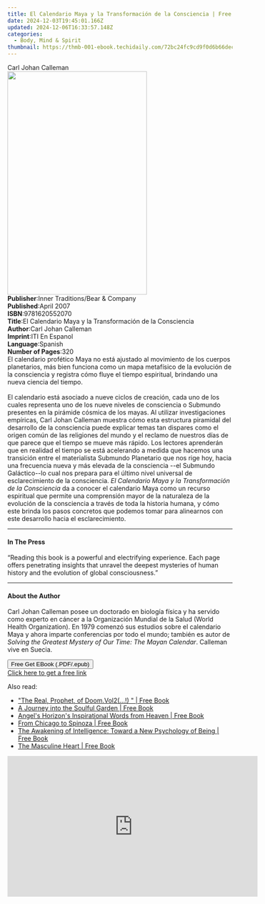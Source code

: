 ```yaml
---
title: El Calendario Maya y la Transformación de la Consciencia | Free Book
date: 2024-12-03T19:45:01.166Z
updated: 2024-12-06T16:33:57.148Z
categories:
  - Body, Mind & Spirit
thumbnail: https://thmb-001-ebook.techidaily.com/72bc24fc9cd9f0d6b66decb3e7ab9c6f7ccd48267f9de3b2164357509c72f21a.jpg
---
```

<main id="book-container">
  <div class="flex flex-col">
    <div class="book-brief flex-1 py-6 px-4 sm:p-6 md:py-10 md:px-8">
      <!-- brief-->
      <div class="book-brief-main">Carl Johan Calleman</div>
    </div>
    <div
      class="book-meta-info flex-1 grid gap-4 col-start-1 col-end-3 row-start-1 sm:mb-6 sm:grid-cols-4 lg:gap-6 lg:col-start-2 lg:row-end-6 lg:row-span-6 lg:mb-0"
    >
      <div
        class="book-meta-info-left place-content-center mt-4 p-4 text-sm leading-6 col-start-2 col-span-2 dark:text-slate-400"
      >
        <img
          class="w-full h-500 object-cover rounded-lg sm:h-255 sm:col-span-2 lg:col-span-full"
          src="https://img-001-ebook.techidaily.com/ccb663f09f07959f40d9db955c1392648318cae45c21b69bdb40805e41ce4a46.jpg"
          alt=""
          width="312"
          height="500"
        />
      </div>
      <div
        class="book-meta-info-right mt-2 col-start-1 row-start-2 col-span-3 self-center"
      >
        <!-- meta data  -->
        <div class="flex flex-col px-4 md:px-8">
          <div class="flex-1">
            <strong>Publisher</strong>:<span class="px-2"
              >Inner Traditions/Bear &amp; Company</span
            >
          </div>
          <div class="flex-1">
            <strong>Published</strong>:<span class="px-2">April 2007</span>
          </div>
          <div class="flex-1">
            <strong>ISBN</strong>:<span class="px-2">9781620552070</span>
          </div>
          <div class="flex-1">
            <strong>Title</strong>:<span class="px-2"
              >El Calendario Maya y la Transformación de la Consciencia</span
            >
          </div>
          <div class="flex-1">
            <strong>Author</strong>:<span class="px-2"
              >Carl Johan Calleman</span
            >
          </div>
          <div class="flex-1">
            <strong>Imprint</strong>:<span class="px-2">ITI En Espanol</span>
          </div>
          <div class="flex-1">
            <strong>Language</strong>:<span class="px-2">Spanish</span>
          </div>
          <div class="flex-1">
            <strong>Number of Pages</strong>:<span class="px-2">320</span>
          </div>
        </div>
      </div>
    </div>
    <div class="book-description flex-1 py-6 px-4 sm:p-6 md:py-10 md:px-8">
      <div class="book-description-main">
        <div accordion-content="" id="description">
          El calendario profético Maya no está ajustado al movimiento de los
          cuerpos planetarios, más bien funciona como un mapa metafísico de la
          evolución de la consciencia y registra cómo fluye el tiempo
          espiritual, brindando una nueva ciencia del tiempo. <br />
          <br />El calendario está asociado a nueve ciclos de creación, cada uno
          de los cuales representa uno de los nueve niveles de consciencia o
          Submundo presentes en la pirámide cósmica de los mayas. Al utilizar
          investigaciones empíricas, Carl Johan Calleman muestra cómo esta
          estructura piramidal del desarrollo de la consciencia puede explicar
          temas tan dispares como el origen común de las religiones del mundo y
          el reclamo de nuestros días de que parece que el tiempo se mueve más
          rápido. Los lectores aprenderán que en realidad el tiempo se está
          acelerando a medida que hacemos una transición entre el materialista
          Submundo Planetario que nos rige hoy, hacia una frecuencia nueva y más
          elevada de la consciencia --el Submundo Galáctico--lo cual nos prepara
          para el último nivel universal de esclarecimiento de la consciencia.
          <i>El Calendario Maya y la Transformación de la Consciencia</i> da a
          conocer el calendario Maya como un recurso espiritual que permite una
          comprensión mayor de la naturaleza de la evolución de la consciencia a
          través de toda la historia humana, y cómo este brinda los pasos
          concretos que podemos tomar para alinearnos con este desarrollo hacia
          el esclarecimiento.
        </div>
        <div class="accordion-fader"></div>
      </div>
    </div>
    <div class="book-excerpts flex-1 py-6 px-4 sm:p-6 md:py-10 md:px-8">
      <!-- excerpts-->
      <div class="book-excerpts-main">
        <hr />
        <h4 class="placeholder placeholder-heading">
          <span>In The Press</span>
        </h4>
        <p>
          “Reading this book is a powerful and electrifying experience. Each
          page offers penetrating insights that unravel the deepest mysteries of
          human history and the evolution of global ­consciousness.”
        </p>
      </div>
    </div>
    <div class="book-about-author flex-1 py-6 px-4 sm:p-6 md:py-10 md:px-8">
      <!-- about author-->
      <div class="book-main-author-main">
        <hr />
        <h4 class="placeholder placeholder-heading">
          <span>About the Author</span>
        </h4>
        <p>
          Carl Johan Calleman posee un doctorado en biología física y ha servido
          como experto en cáncer a la Organización Mundial de la Salud (World
          Health Organization). En 1979 comenzó sus estudios sobre el calendario
          Maya y ahora imparte conferencias por todo el mundo; también es autor
          de
          <i>Solving the Greatest Mystery of Our Time: The Mayan Calendar</i>.
          Calleman vive en Suecia.
        </p>
      </div>
    </div>
    <div class="book-free-get flex-1 py-6 px-4 sm:p-6 md:py-10 md:px-8">
      <button
        id="btn-free-get"
        class="bg-blue-500 hover:bg-blue-700 text-white font-bold py-2 px-4 rounded"
      >
        Free Get EBook (.PDF/.epub)
      </button>
      <div id="countdown-display" class="px-2 text-lg mt-2"></div>
      <a
        id="free-link"
        class="hidden bg-blue-500 hover:bg-blue-700 text-white font-bold py-2 px-4 rounded"
        href="https://www.ebooks.com/en-us/book/95783119/el-calendario-maya-y-la-transformaci-n-de-la-consciencia/carl-johan-calleman/"
        target="_blank"
        >Click here to get a free link</a
      >
    </div>
    <script>
      let countdownTime = 0;
      let countdownInterval = null;
      document
        .getElementById('btn-free-get')
        .addEventListener('click', startCountdown);
      function startCountdown() {
        countdownTime = new Date().getTime() + 60000 * 3;
        countdownInterval = setInterval(updateCountdown, 1000);
        document.getElementById('btn-free-get').disabled = true;
        document
          .getElementById('btn-free-get')
          .classList.add('bg-gray-500', 'cursor-not-allowed');
      }
      function updateCountdown() {
        let currentTime = new Date().getTime();
        let timeLeft = countdownTime - currentTime;
        let secondsLeft = Math.floor(timeLeft / 1000);
        document.getElementById('countdown-display').innerHTML =
          `Remaining time: ${secondsLeft} seconds.`;
        if (secondsLeft <= 0) {
          clearInterval(countdownInterval);
          document.getElementById('btn-free-get').classList.add('hidden');
          document.getElementById('free-link').classList.remove('hidden');
          document.getElementById('countdown-display').innerHTML = '';
        }
      }
    </script>
  </div>
</main>

<ins class="adsbygoogle"
      style="display:block"
      data-ad-client="ca-pub-7571918770474297"
      data-ad-slot="8358498916"
      data-ad-format="auto"
      data-full-width-responsive="true"></ins>
    

<span class="atpl-alsoreadstyle">Also read:</span>
<div><ul>
<li><a href="https://novels-ebooks.techidaily.com/138569933-9781469768397-the-real-prophet-of-doomvol2/"><u> "The Real, Prophet, of Doom.Vol2(...!) " | Free Book</u></a></li>
<li><a href="https://novels-ebooks.techidaily.com/138569957-9781450202916-a-journey-into-the-soulful-garden/"><u>A Journey into the Soulful Garden | Free Book</u></a></li>
<li><a href="https://novels-ebooks.techidaily.com/138570070-9780595749652-angels-horizons-inspirational-words-from-heaven/"><u>Angel's Horizon's Inspirational Words from Heaven | Free Book</u></a></li>
<li><a href="https://novels-ebooks.techidaily.com/138570036-9781450282314-from-chicago-to-spinoza/"><u>From Chicago to Spinoza | Free Book</u></a></li>
<li><a href="https://novels-ebooks.techidaily.com/138570028-9781450232142-the-awakening-of-intelligence-toward-a-new-psychology-of-being/"><u>The Awakening of Intelligence: Toward a New Psychology of Being | Free Book</u></a></li>
<li><a href="https://novels-ebooks.techidaily.com/138570061-9781450248693-the-masculine-heart/"><u>The Masculine Heart | Free Book</u></a></li>
</ul></div>

<!-- affiliate ads begin -->
<iframe width="560" height="315" src="https://www.youtube.com/embed/Jng92DT1n_Y?si=EdMRoNAFi0Q6mP7G" title="YouTube video player" frameborder="0" allow="accelerometer; autoplay; clipboard-write; encrypted-media; gyroscope; picture-in-picture; web-share" referrerpolicy="strict-origin-when-cross-origin" allowfullscreen></iframe>
<!-- affiliate ads end -->

